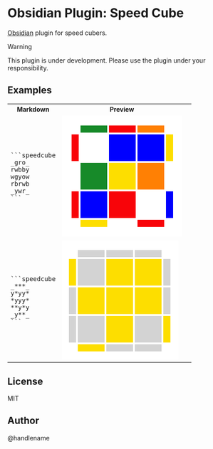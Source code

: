 # Obsidian Plugin: Speed Cube

[Obsidian](https://obsidian.md/) plugin for speed cubers.

> [!WARNING]
> This plugin is under development.
> Please use the plugin under your responsibility.

## Examples

<table>
  <tr>
    <th>Markdown</th>
    <th>Preview<th>
  </tr>
  <tr>
    <td>
<pre>
```speedcube
_gro_
rwbby
wgyow
rbrwb
_ywr_
```
</pre>
    </td>
    <td>
      <img src="./doc/image/example1.png" />
    </td>
  </tr>
  <tr>
    <td>
<pre>
```speedcube
_***_
y*yy*
*yyy*
**y*y
_y**_
```
</pre>
    </td>
    <td>
      <img src="./doc/image/example2.png" />
    </td>
  </tr>
</table>

## License

MIT

## Author

@handlename
